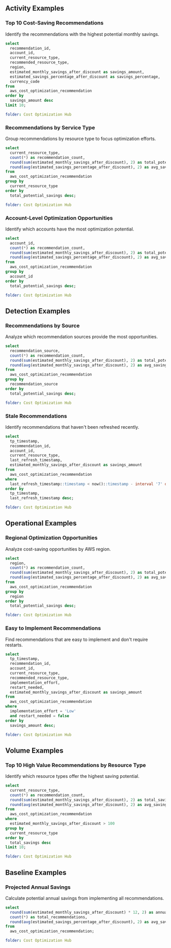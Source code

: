 ## Activity Examples

### Top 10 Cost-Saving Recommendations

Identify the recommendations with the highest potential monthly savings.

```sql
select
  recommendation_id,
  account_id,
  current_resource_type,
  recommended_resource_type,
  region,
  estimated_monthly_savings_after_discount as savings_amount,
  estimated_savings_percentage_after_discount as savings_percentage,
  currency_code
from
  aws_cost_optimization_recommendation
order by
  savings_amount desc
limit 10;
```

```yaml
folder: Cost Optimization Hub
```

### Recommendations by Service Type

Group recommendations by resource type to focus optimization efforts.

```sql
select
  current_resource_type,
  count(*) as recommendation_count,
  round(sum(estimated_monthly_savings_after_discount), 2) as total_potential_savings,
  round(avg(estimated_savings_percentage_after_discount), 2) as avg_savings_percentage
from
  aws_cost_optimization_recommendation
group by
  current_resource_type
order by
  total_potential_savings desc;
```

```yaml
folder: Cost Optimization Hub
```

### Account-Level Optimization Opportunities

Identify which accounts have the most optimization potential.

```sql
select
  account_id,
  count(*) as recommendation_count,
  round(sum(estimated_monthly_savings_after_discount), 2) as total_potential_savings,
  round(avg(estimated_savings_percentage_after_discount), 2) as avg_savings_percentage
from
  aws_cost_optimization_recommendation
group by
  account_id
order by
  total_potential_savings desc;
```

```yaml
folder: Cost Optimization Hub
```

## Detection Examples

### Recommendations by Source

Analyze which recommendation sources provide the most opportunities.

```sql
select
  recommendation_source,
  count(*) as recommendation_count,
  round(sum(estimated_monthly_savings_after_discount), 2) as total_potential_savings,
  round(avg(estimated_monthly_savings_after_discount), 2) as avg_savings_per_recommendation
from
  aws_cost_optimization_recommendation
group by
  recommendation_source
order by
  total_potential_savings desc;
```

```yaml
folder: Cost Optimization Hub
```

### Stale Recommendations

Identify recommendations that haven't been refreshed recently.

```sql
select
  tp_timestamp,
  recommendation_id,
  account_id,
  current_resource_type,
  last_refresh_timestamp,
  estimated_monthly_savings_after_discount as savings_amount
from
  aws_cost_optimization_recommendation
where
  last_refresh_timestamp::timestamp < now()::timestamp - interval '7' day
order by
  tp_timestamp,
  last_refresh_timestamp desc;
```

```yaml
folder: Cost Optimization Hub
```

## Operational Examples

### Regional Optimization Opportunities

Analyze cost-saving opportunities by AWS region.

```sql
select
  region,
  count(*) as recommendation_count,
  round(sum(estimated_monthly_savings_after_discount), 2) as total_potential_savings,
  round(avg(estimated_savings_percentage_after_discount), 2) as avg_savings_percentage
from
  aws_cost_optimization_recommendation
group by
  region
order by
  total_potential_savings desc;
```

```yaml
folder: Cost Optimization Hub
```

### Easy to Implement Recommendations

Find recommendations that are easy to implement and don't require restarts.

```sql
select
  tp_timestamp,
  recommendation_id,
  account_id,
  current_resource_type,
  recommended_resource_type,
  implementation_effort,
  restart_needed,
  estimated_monthly_savings_after_discount as savings_amount
from
  aws_cost_optimization_recommendation
where
  implementation_effort = 'Low'
  and restart_needed = false
order by
  savings_amount desc;
```

```yaml
folder: Cost Optimization Hub
```

## Volume Examples

### Top 10 High Value Recommendations by Resource Type

Identify which resource types offer the highest saving potential.

```sql
select
  current_resource_type,
  count(*) as recommendation_count,
  round(sum(estimated_monthly_savings_after_discount), 2) as total_savings,
  round(avg(estimated_monthly_savings_after_discount), 2) as avg_savings_per_recommendation
from
  aws_cost_optimization_recommendation
where
  estimated_monthly_savings_after_discount > 100
group by
  current_resource_type
order by
  total_savings desc
limit 10;
```

```yaml
folder: Cost Optimization Hub
```

## Baseline Examples

### Projected Annual Savings

Calculate potential annual savings from implementing all recommendations.

```sql
select
  round(sum(estimated_monthly_savings_after_discount) * 12, 2) as annual_savings_potential,
  count(*) as total_recommendations,
  round(avg(estimated_savings_percentage_after_discount), 2) as avg_savings_percentage
from
  aws_cost_optimization_recommendation;
```

```yaml
folder: Cost Optimization Hub
```
